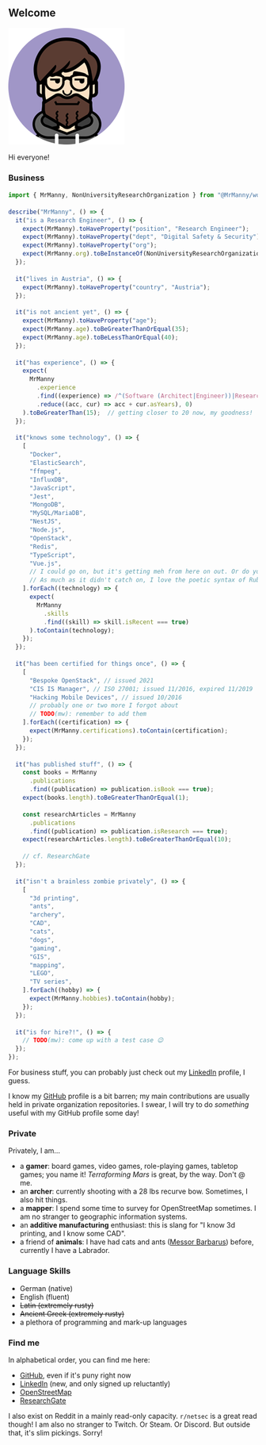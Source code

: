 ## Welcome

![Me](img/slowly.png)

Hi everyone!

### Business

```js
import { MrManny, NonUniversityResearchOrganization } from "@MrManny/world";

describe("MrManny", () => {
  it("is a Research Engineer", () => {
    expect(MrManny).toHaveProperty("position", "Research Engineer");
    expect(MrManny).toHaveProperty("dept", "Digital Safety & Security");
    expect(MrManny).toHaveProperty("org");
    expect(MrManny.org).toBeInstanceOf(NonUniversityResearchOrganization);
  });

  it("lives in Austria", () => {
    expect(MrManny).toHaveProperty("country", "Austria");
  });

  it("is not ancient yet", () => {
    expect(MrManny).toHaveProperty("age");
    expect(MrManny.age).toBeGreaterThanOrEqual(35);
    expect(MrManny.age).toBeLessThanOrEqual(40);
  });

  it("has experience", () => {
    expect(
      MrManny
        .experience
        .find((experience) => /^(Software (Architect|Engineer))|Research Engineer$/i.test(experience.position)
        .reduce((acc, cur) => acc + cur.asYears), 0)
    ).toBeGreaterThan(15);  // getting closer to 20 now, my goodness!
  });

  it("knows some technology", () => {
    [
      "Docker",
      "ElasticSearch",
      "ffmpeg",
      "InfluxDB",
      "JavaScript",
      "Jest",
      "MongoDB",
      "MySQL/MariaDB",
      "NestJS",
      "Node.js",
      "OpenStack",
      "Redis",
      "TypeScript",
      "Vue.js",
      // I could go on, but it's getting meh from here on out. Or do you really want to hear about Ruby?
      // As much as it didn't catch on, I love the poetic syntax of Ruby, and its sugar.
    ].forEach((technology) => {
      expect(
        MrManny
          .skills
          .find((skill) => skill.isRecent === true)
      ).toContain(technology);
    });
  });

  it("has been certified for things once", () => {
    [
      "Bespoke OpenStack", // issued 2021
      "CIS IS Manager", // ISO 27001; issued 11/2016, expired 11/2019
      "Hacking Mobile Devices", // issued 10/2016
      // probably one or two more I forgot about
      // TODO(mw): remember to add them
    ].forEach((certification) => {
      expect(MrManny.certifications).toContain(certification);
    });
  });

  it("has published stuff", () => {
    const books = MrManny
      .publications
      .find((publication) => publication.isBook === true);
    expect(books.length).toBeGreaterThanOrEqual(1);

    const researchArticles = MrManny
      .publications
      .find((publication) => publication.isResearch === true);
    expect(researchArticles.length).toBeGreaterThanOrEqual(10);

    // cf. ResearchGate
  });

  it("isn't a brainless zombie privately", () => {
    [
      "3d printing",
      "ants",
      "archery",
      "CAD",
      "cats",
      "dogs",
      "gaming",
      "GIS",
      "mapping",
      "LEGO",
      "TV series",
    ].forEach((hobby) => {
      expect(MrManny.hobbies).toContain(hobby);
    });
  });

  it("is for hire?!", () => {
    // TODO(mw): come up with a test case 😉
  });
});
```

For business stuff, you can probably just check out my [LinkedIn] profile, I guess.

I know my [GitHub] profile is a bit barren; my main contributions are usually held in private organization
repositories. I swear, I will try to do *something* useful with my GitHub profile some day!

### Private

Privately, I am…
- a **gamer**: board games, video games, role-playing games, tabletop games; you name it!
               *Terraforming Mars* is great, by the way. Don't @ me.
- an **archer**: currently shooting with a 28 lbs recurve bow. Sometimes, I also hit things.
- a **mapper**: I spend some time to survey for OpenStreetMap sometimes.
                I am no stranger to geographic information systems.
- an **additive manufacturing** enthusiast: this is slang for "I know 3d printing, and I know some CAD".
- a friend of **animals**: I have had cats and ants
                           ([Messor Barbarus](https://en.wikipedia.org/wiki/Messor_barbarus)) before, currently I have a
                           Labrador.

### Language Skills

- German (native)
- English (fluent)
- ~~Latin (extremely rusty)~~
- ~~Ancient Greek (extremely rusty)~~
- a plethora of programming and mark-up languages

### Find me

In alphabetical order, you can find me here:

- [GitHub], even if it's puny right now
- [LinkedIn] (new, and only signed up reluctantly)
- [OpenStreetMap]
- [ResearchGate]

I also exist on Reddit in a mainly read-only capacity. `r/netsec` is a great read though!
I am also no stranger to Twitch.
Or Steam.
Or Discord.
But outside that, it's slim pickings. Sorry!

[GitHub]: https://github.com/MrManny
[LinkedIn]: https://www.linkedin.com/in/manuel-w-a54850235/
[OpenStreetMap]: https://www.openstreetmap.org/user/MrManny
[ResearchGate]: https://www.researchgate.net/profile/Manuel-Warum
